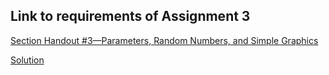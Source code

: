 <h2>Link to requirements of Assignment 3</h2>
<a href="https://see.stanford.edu/materials/icspmcs106a/20-section-handout-3.pdf">Section Handout #3—Parameters, Random Numbers, and Simple Graphics</a>

<a href="https://see.stanford.edu/materials/icspmcs106a/20a-section-3-solutions.pdf">Solution</a>


